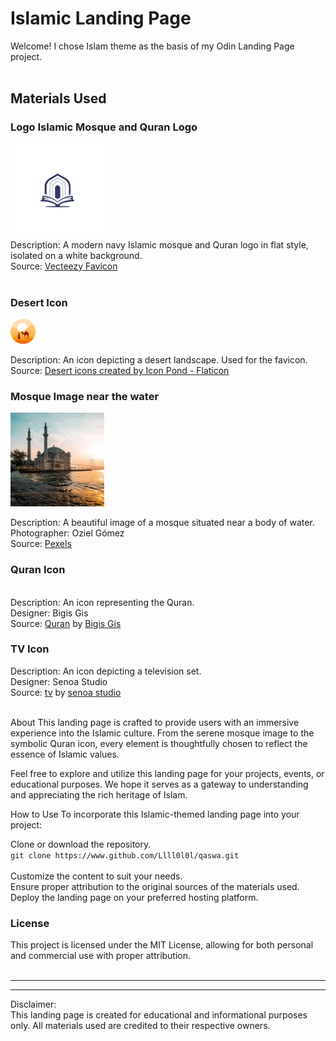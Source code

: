 <h1>Islamic Landing Page</h1>
Welcome! I chose Islam theme as the basis of my Odin Landing Page project. 
<br>
<br>

<h2> Materials Used</h2> 
<h3>Logo Islamic Mosque and Quran Logo</h3>

<img src="imgs/logo.png" height=150px/>
<br>
Description: A modern navy Islamic mosque and Quran logo in flat style, isolated on a white background.
<br>
Source: <a href="https://www.vecteezy.com/vector-art/35283992-modern-navy-islamic-mosque-and-quran-logo-flat-style-isolated-on-white-background-vector-illustration">Vecteezy Favicon</a>

<br>
<br>

<h3>Desert Icon</h3>
<img src="imgs/favicon.png" height="40px" />
<br>

Description: An icon depicting a desert landscape. Used for the favicon.
<br>
Source: <a href="https://www.flaticon.com/free-icons/desert" title="desert icons">Desert icons created by Icon Pond - Flaticon</a>


<h3>Mosque Image near the water</h3>
<img src="imgs/mosque.jpg" width=150px height=150px></img>

Description: A beautiful image of a mosque situated near a body of water.
<br>
Photographer: Oziel Gómez
<br>
Source: <a href="https://www.pexels.com/photo/mosque-near-the-body-of-water-7529416/">Pexels</a>



<h3>Quran Icon</h3>



<br>
Description: An icon representing the Quran.
<br>
Designer: Bigis Gis
<br>
Source: <a href="https://iconscout.com/icons/quran" class="text-underline font-size-sm" target="_blank">Quran</a> by <a href="https://iconscout.com/contributors/blackonion02" class="text-underline font-size-sm" target="_blank">Bigis Gis</a>



<h3>TV Icon</h3>
               
Description: An icon depicting a television set.
<br>
Designer: Senoa Studio
<br>
Source: <a href="https://iconscout.com/icons/tv" class="text-underline font-size-sm" target="_blank">tv</a> by <a href="https://iconscout.com/contributors/ihdizein" class="text-underline font-size-sm" target="_blank">senoa studio</a> 
<br>
<br>

About
This landing page is crafted to provide users with an immersive experience into the Islamic culture. From the serene mosque image to the symbolic Quran icon, every element is thoughtfully chosen to reflect the essence of Islamic values.

Feel free to explore and utilize this landing page for your projects, events, or educational purposes. We hope it serves as a gateway to understanding and appreciating the rich heritage of Islam.

How to Use
To incorporate this Islamic-themed landing page into your project:

Clone or download the repository.
<br>
`git clone https://www.github.com/Llll0l0l/qaswa.git ` <br> <br>
Customize the content to suit your needs.<br>
Ensure proper attribution to the original sources of the materials used.
Deploy the landing page on your preferred hosting platform.



<h3>License</h3>

This project is licensed under the MIT License, allowing for both personal and commercial use with proper attribution.
<br><br>
<hr>
<hr>
Disclaimer: <br>This landing page is created for educational and informational purposes only. All materials used are credited to their respective owners.
